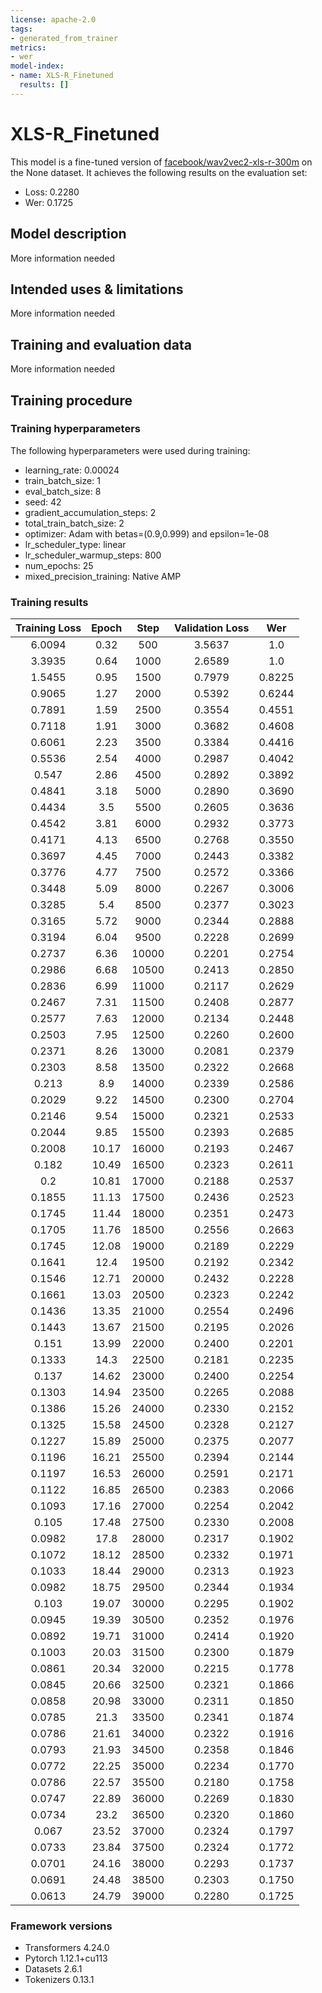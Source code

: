 ```yaml
---
license: apache-2.0
tags:
- generated_from_trainer
metrics:
- wer
model-index:
- name: XLS-R_Finetuned
  results: []
---
```


<!-- This model card has been generated automatically according to the information the Trainer had access to. You
should probably proofread and complete it, then remove this comment. -->

# XLS-R_Finetuned

This model is a fine-tuned version of [facebook/wav2vec2-xls-r-300m](https://huggingface.co/facebook/wav2vec2-xls-r-300m) on the None dataset.
It achieves the following results on the evaluation set:
- Loss: 0.2280
- Wer: 0.1725

## Model description

More information needed

## Intended uses & limitations

More information needed

## Training and evaluation data

More information needed

## Training procedure

### Training hyperparameters

The following hyperparameters were used during training:
- learning_rate: 0.00024
- train_batch_size: 1
- eval_batch_size: 8
- seed: 42
- gradient_accumulation_steps: 2
- total_train_batch_size: 2
- optimizer: Adam with betas=(0.9,0.999) and epsilon=1e-08
- lr_scheduler_type: linear
- lr_scheduler_warmup_steps: 800
- num_epochs: 25
- mixed_precision_training: Native AMP

### Training results

| Training Loss | Epoch | Step  | Validation Loss | Wer    |
|:-------------:|:-----:|:-----:|:---------------:|:------:|
| 6.0094        | 0.32  | 500   | 3.5637          | 1.0    |
| 3.3935        | 0.64  | 1000  | 2.6589          | 1.0    |
| 1.5455        | 0.95  | 1500  | 0.7979          | 0.8225 |
| 0.9065        | 1.27  | 2000  | 0.5392          | 0.6244 |
| 0.7891        | 1.59  | 2500  | 0.3554          | 0.4551 |
| 0.7118        | 1.91  | 3000  | 0.3682          | 0.4608 |
| 0.6061        | 2.23  | 3500  | 0.3384          | 0.4416 |
| 0.5536        | 2.54  | 4000  | 0.2987          | 0.4042 |
| 0.547         | 2.86  | 4500  | 0.2892          | 0.3892 |
| 0.4841        | 3.18  | 5000  | 0.2890          | 0.3690 |
| 0.4434        | 3.5   | 5500  | 0.2605          | 0.3636 |
| 0.4542        | 3.81  | 6000  | 0.2932          | 0.3773 |
| 0.4171        | 4.13  | 6500  | 0.2768          | 0.3550 |
| 0.3697        | 4.45  | 7000  | 0.2443          | 0.3382 |
| 0.3776        | 4.77  | 7500  | 0.2572          | 0.3366 |
| 0.3448        | 5.09  | 8000  | 0.2267          | 0.3006 |
| 0.3285        | 5.4   | 8500  | 0.2377          | 0.3023 |
| 0.3165        | 5.72  | 9000  | 0.2344          | 0.2888 |
| 0.3194        | 6.04  | 9500  | 0.2228          | 0.2699 |
| 0.2737        | 6.36  | 10000 | 0.2201          | 0.2754 |
| 0.2986        | 6.68  | 10500 | 0.2413          | 0.2850 |
| 0.2836        | 6.99  | 11000 | 0.2117          | 0.2629 |
| 0.2467        | 7.31  | 11500 | 0.2408          | 0.2877 |
| 0.2577        | 7.63  | 12000 | 0.2134          | 0.2448 |
| 0.2503        | 7.95  | 12500 | 0.2260          | 0.2600 |
| 0.2371        | 8.26  | 13000 | 0.2081          | 0.2379 |
| 0.2303        | 8.58  | 13500 | 0.2322          | 0.2668 |
| 0.213         | 8.9   | 14000 | 0.2339          | 0.2586 |
| 0.2029        | 9.22  | 14500 | 0.2300          | 0.2704 |
| 0.2146        | 9.54  | 15000 | 0.2321          | 0.2533 |
| 0.2044        | 9.85  | 15500 | 0.2393          | 0.2685 |
| 0.2008        | 10.17 | 16000 | 0.2193          | 0.2467 |
| 0.182         | 10.49 | 16500 | 0.2323          | 0.2611 |
| 0.2           | 10.81 | 17000 | 0.2188          | 0.2537 |
| 0.1855        | 11.13 | 17500 | 0.2436          | 0.2523 |
| 0.1745        | 11.44 | 18000 | 0.2351          | 0.2473 |
| 0.1705        | 11.76 | 18500 | 0.2556          | 0.2663 |
| 0.1745        | 12.08 | 19000 | 0.2189          | 0.2229 |
| 0.1641        | 12.4  | 19500 | 0.2192          | 0.2342 |
| 0.1546        | 12.71 | 20000 | 0.2432          | 0.2228 |
| 0.1661        | 13.03 | 20500 | 0.2323          | 0.2242 |
| 0.1436        | 13.35 | 21000 | 0.2554          | 0.2496 |
| 0.1443        | 13.67 | 21500 | 0.2195          | 0.2026 |
| 0.151         | 13.99 | 22000 | 0.2400          | 0.2201 |
| 0.1333        | 14.3  | 22500 | 0.2181          | 0.2235 |
| 0.137         | 14.62 | 23000 | 0.2400          | 0.2254 |
| 0.1303        | 14.94 | 23500 | 0.2265          | 0.2088 |
| 0.1386        | 15.26 | 24000 | 0.2330          | 0.2152 |
| 0.1325        | 15.58 | 24500 | 0.2328          | 0.2127 |
| 0.1227        | 15.89 | 25000 | 0.2375          | 0.2077 |
| 0.1196        | 16.21 | 25500 | 0.2394          | 0.2144 |
| 0.1197        | 16.53 | 26000 | 0.2591          | 0.2171 |
| 0.1122        | 16.85 | 26500 | 0.2383          | 0.2066 |
| 0.1093        | 17.16 | 27000 | 0.2254          | 0.2042 |
| 0.105         | 17.48 | 27500 | 0.2330          | 0.2008 |
| 0.0982        | 17.8  | 28000 | 0.2317          | 0.1902 |
| 0.1072        | 18.12 | 28500 | 0.2332          | 0.1971 |
| 0.1033        | 18.44 | 29000 | 0.2313          | 0.1923 |
| 0.0982        | 18.75 | 29500 | 0.2344          | 0.1934 |
| 0.103         | 19.07 | 30000 | 0.2295          | 0.1902 |
| 0.0945        | 19.39 | 30500 | 0.2352          | 0.1976 |
| 0.0892        | 19.71 | 31000 | 0.2414          | 0.1920 |
| 0.1003        | 20.03 | 31500 | 0.2300          | 0.1879 |
| 0.0861        | 20.34 | 32000 | 0.2215          | 0.1778 |
| 0.0845        | 20.66 | 32500 | 0.2321          | 0.1866 |
| 0.0858        | 20.98 | 33000 | 0.2311          | 0.1850 |
| 0.0785        | 21.3  | 33500 | 0.2341          | 0.1874 |
| 0.0786        | 21.61 | 34000 | 0.2322          | 0.1916 |
| 0.0793        | 21.93 | 34500 | 0.2358          | 0.1846 |
| 0.0772        | 22.25 | 35000 | 0.2234          | 0.1770 |
| 0.0786        | 22.57 | 35500 | 0.2180          | 0.1758 |
| 0.0747        | 22.89 | 36000 | 0.2269          | 0.1830 |
| 0.0734        | 23.2  | 36500 | 0.2320          | 0.1860 |
| 0.067         | 23.52 | 37000 | 0.2324          | 0.1797 |
| 0.0733        | 23.84 | 37500 | 0.2324          | 0.1772 |
| 0.0701        | 24.16 | 38000 | 0.2293          | 0.1737 |
| 0.0691        | 24.48 | 38500 | 0.2303          | 0.1750 |
| 0.0613        | 24.79 | 39000 | 0.2280          | 0.1725 |


### Framework versions

- Transformers 4.24.0
- Pytorch 1.12.1+cu113
- Datasets 2.6.1
- Tokenizers 0.13.1
